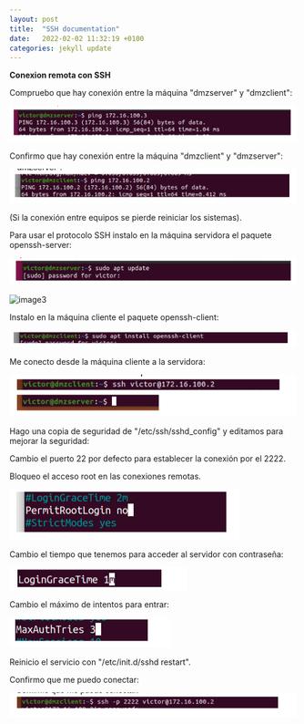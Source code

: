 ```yaml
---
layout: post
title:  "SSH documentation"
date:   2022-02-02 11:32:19 +0100
categories: jekyll update
---
```

**Conexion remota con SSH**

Compruebo que hay conexión entre la máquina "dmzserver" y "dmzclient":

![image1](images/image1.png)



Confirmo que hay conexión entre la máquina "dmzclient" y "dmzserver":

![image2](images/image2.png)



(Si la conexión entre equipos se pierde reiniciar los sistemas).

Para usar el protocolo SSH instalo en la máquina servidora el paquete openssh-server:

![image3](images/image3.png)

![image3](images/image3-16434540278501.png)



Instalo en la máquina cliente el paquete openssh-client:

![image5](images/image5.png)



Me conecto desde la máquina cliente a la servidora:

![image7](images/image7.png)



Hago una copia de seguridad de "/etc/ssh/sshd_config" y editamos para mejorar la seguridad:

Cambio el puerto 22 por defecto para establecer la conexión por el 2222.

Bloqueo el acceso root en las conexiones remotas.

![image9](images/image9.png)



Cambio el tiempo que tenemos para acceder al servidor con contraseña:

![image10](images/image10.png)



Cambio el máximo de intentos para entrar:

![image12](images/image12.png)



Reinicio el servicio con "/etc/init.d/sshd restart".



Confirmo que me puedo conectar:

![image13](images/image13.png)



































